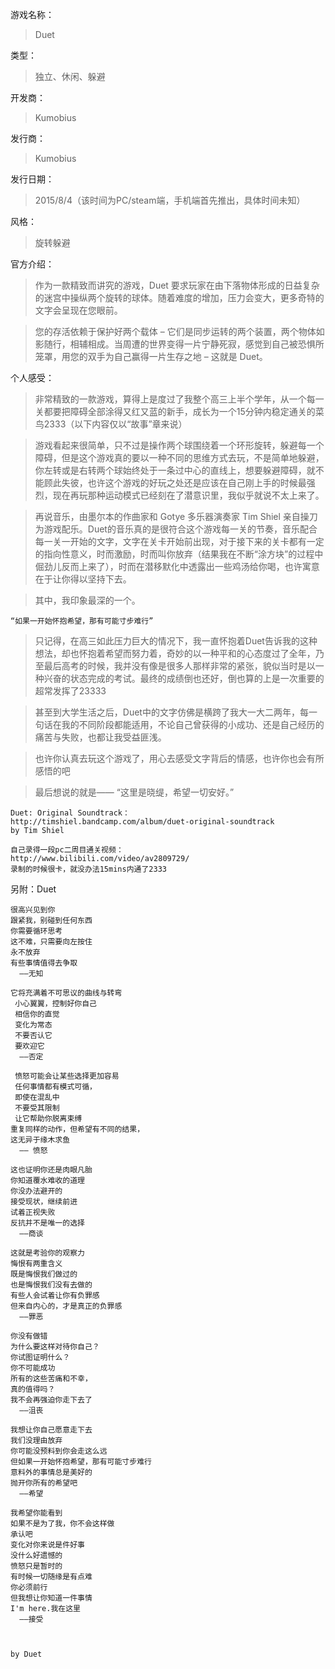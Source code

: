 游戏名称：
> Duet

类型：
>独立、休闲、躲避

开发商：
>Kumobius

发行商：
>Kumobius

发行日期：
>2015/8/4（该时间为PC/steam端，手机端首先推出，具体时间未知）

风格：
>旋转躲避

官方介绍：
>作为一款精致而讲究的游戏，Duet 要求玩家在由下落物体形成的日益复杂的迷宫中操纵两个旋转的球体。随着难度的增加，压力会变大，更多奇特的文字会呈现在您眼前。

>您的存活依赖于保护好两个载体 – 它们是同步运转的两个装置，两个物体如影随行，相辅相成。当周遭的世界变得一片宁静死寂，感觉到自己被恐惧所笼罩，用您的双手为自己赢得一片生存之地 – 这就是 Duet。

个人感受：
>非常精致的一款游戏，算得上是度过了我整个高三上半个学年，从一个每一关都要把障碍全部涂得又红又蓝的新手，成长为一个15分钟内稳定通关的菜鸟2333（以下内容仅以“故事”章来说）

>游戏看起来很简单，只不过是操作两个球围绕着一个环形旋转，躲避每一个障碍，但是这个游戏真的要以一种不同的思维方式去玩，不是简单地躲避，你左转或是右转两个球始终处于一条过中心的直线上，想要躲避障碍，就不能顾此失彼，也许这个游戏的好玩之处还是应该在自己刚上手的时候最强烈，现在再玩那种运动模式已经刻在了潜意识里，我似乎就说不太上来了。

>再说音乐，由墨尔本的作曲家和 Gotye 多乐器演奏家 Tim Shiel 亲自操刀为游戏配乐。Duet的音乐真的是很符合这个游戏每一关的节奏，音乐配合每一关一开始的文字，文字在关卡开始前出现，对于接下来的关卡都有一定的指向性意义，时而激励，时而叫你放弃（结果我在不断“涂方块”的过程中倔劲儿反而上来了），时而在潜移默化中透露出一些鸡汤给你喝，也许寓意在于让你得以坚持下去。

>其中，我印象最深的一个。
~~~
“如果一开始怀抱希望，那有可能寸步难行”
~~~
>只记得，在高三如此压力巨大的情况下，我一直怀抱着Duet告诉我的这种想法，却也怀抱着希望而努力着，奇妙的以一种平和的心态度过了全年，乃至最后高考的时候，我并没有像是很多人那样非常的紧张，貌似当时是以一种兴奋的状态完成的考试。最终的成绩倒也还好，倒也算的上是一次重要的超常发挥了23333

>甚至到大学生活之后，Duet中的文字仿佛是横跨了我大一大二两年，每一句话在我的不同阶段都能适用，不论自己曾获得的小成功、还是自己经历的痛苦与失败，也都让我受益匪浅。

>也许你认真去玩这个游戏了，用心去感受文字背后的情感，也许你也会有所感悟的吧

>最后想说的就是——
>“这里是晓缇，希望一切安好。”

```
Duet: Original Soundtrack：
http://timshiel.bandcamp.com/album/duet-original-soundtrack
by Tim Shiel

自己录得一段pc二周目通关视频：
http://www.bilibili.com/video/av2809729/
录制的时候很卡，就没办法15mins内通了2333
```

另附：Duet
````
很高兴见到你
跟紧我，别碰到任何东西
你需要循环思考
这不难，只需要向左按住
永不放弃
有些事情值得去争取
  ——无知

它将充满着不可思议的曲线与转弯
 小心翼翼，控制好你自己
 相信你的直觉
 变化为常态
 不要否认它
 要欢迎它
  ——否定

 愤怒可能会让某些选择更加容易
 任何事情都有模式可循，
 即使在混乱中
 不要受其限制
 让它帮助你脱离束缚
重复同样的动作，但希望有不同的结果，
这无异于缘木求鱼
  —— 愤怒

这也证明你还是肉眼凡胎
你知道覆水难收的道理
你没办法避开的
接受现状，继续前进
试着正视失败
反抗并不是唯一的选择
  ——商谈

这就是考验你的观察力
悔恨有两重含义
既是悔恨我们做过的
也是悔恨我们没有去做的
有些人会试着让你有负罪感
但来自内心的，才是真正的负罪感
  ——罪恶

你没有做错
为什么要这样对待你自己？
你试图证明什么？
你不可能成功
所有的这些苦痛和不幸，
真的值得吗？
我不会再强迫你走下去了
  ——沮丧

我想让你自己愿意走下去
我们没理由放弃
你可能没预料到你会走这么远
但如果一开始怀抱希望，那有可能寸步难行
意料外的事情总是美好的
抛开你所有的希望吧
  ——希望

我希望你能看到
如果不是为了我，你不会这样做
承认吧
变化对你来说是件好事
没什么好遗憾的
愤怒只是暂时的
有时候一切随缘是有点难
你必须前行
但我想让你知道一件事情
I'm here.我在这里
  ——接受



by Duet
````
